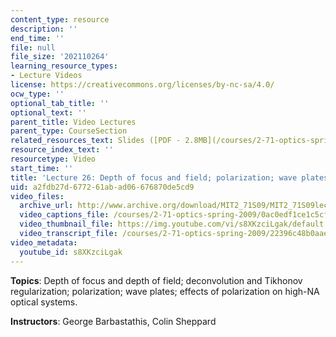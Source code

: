```yaml
---
content_type: resource
description: ''
end_time: ''
file: null
file_size: '202110264'
learning_resource_types:
- Lecture Videos
license: https://creativecommons.org/licenses/by-nc-sa/4.0/
ocw_type: ''
optional_tab_title: ''
optional_text: ''
parent_title: Video Lectures
parent_type: CourseSection
related_resources_text: Slides ([PDF - 2.8MB](/courses/2-71-optics-spring-2009/resources/mit2_71s09_lec26))
resource_index_text: ''
resourcetype: Video
start_time: ''
title: 'Lecture 26: Depth of focus and field; polarization; wave plates'
uid: a2fdb27d-6772-61ab-ad06-676870de5cd9
video_files:
  archive_url: http://www.archive.org/download/MIT2_71S09/MIT2_71S09lec26_300k.mp4
  video_captions_file: /courses/2-71-optics-spring-2009/0ac0edf1ce1c5cfb8ffccdbeb9b069ce_s8XKzciLgak.vtt
  video_thumbnail_file: https://img.youtube.com/vi/s8XKzciLgak/default.jpg
  video_transcript_file: /courses/2-71-optics-spring-2009/22396c48b0aae6d289e4d526211c620c_s8XKzciLgak.pdf
video_metadata:
  youtube_id: s8XKzciLgak
---
```


**Topics**: Depth of focus and depth of field; deconvolution and Tikhonov regularization; polarization; wave plates; effects of polarization on high-NA optical systems.

**Instructors**: George Barbastathis, Colin Sheppard

